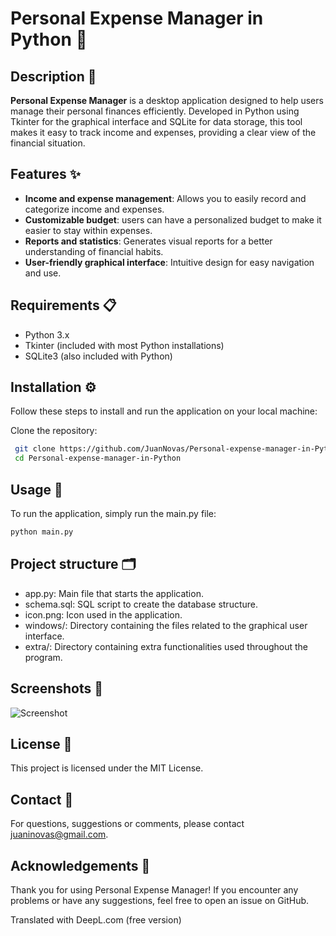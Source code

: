 # Personal Expense Manager in Python 💼

## Description 📄
**Personal Expense Manager** is a desktop application designed to help users manage their personal finances efficiently. Developed in Python using Tkinter for the graphical interface and SQLite for data storage, this tool makes it easy to track income and expenses, providing a clear view of the financial situation.

## Features ✨
- **Income and expense management**: Allows you to easily record and categorize income and expenses.
- **Customizable budget**: users can have a personalized budget to make it easier to stay within expenses.
- **Reports and statistics**: Generates visual reports for a better understanding of financial habits.
- **User-friendly graphical interface**: Intuitive design for easy navigation and use.

## Requirements 📋
- Python 3.x
- Tkinter (included with most Python installations)
- SQLite3 (also included with Python)

## Installation ⚙️
Follow these steps to install and run the application on your local machine:

Clone the repository:
  ```bash
   git clone https://github.com/JuanNovas/Personal-expense-manager-in-Python.git
   cd Personal-expense-manager-in-Python
```

## Usage 🚀
To run the application, simply run the main.py file:

  ```python
  python main.py
```
 
## Project structure 🗂
- app.py: Main file that starts the application.
- schema.sql: SQL script to create the database structure.
- icon.png: Icon used in the application.
- windows/: Directory containing the files related to the graphical user interface.
- extra/: Directory containing extra functionalities used throughout the program.

## Screenshots 📸
![Screenshot](screenshot.png)

## License 📄
This project is licensed under the MIT License.

## Contact 📧
For questions, suggestions or comments, please contact [juaninovas@gmail.com](mailto:juaninovas@gmail.com).

## Acknowledgements 🙏
Thank you for using Personal Expense Manager! If you encounter any problems or have any suggestions, feel free to open an issue on GitHub.

Translated with DeepL.com (free version)
